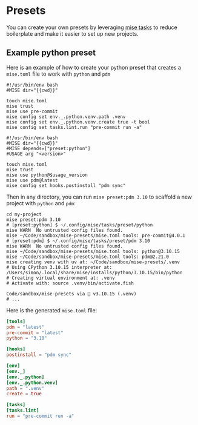 # Presets

You can create your own presets by leveraging [mise tasks](/tasks) to reduce boilerplate and make it easier to set up new projects.

## Example python preset

Here is an example of how to create your python preset that creates a `mise.toml` file to work with `python` and `pdm`

```shell [~/.config/mise/tasks/preset/python]
#!/usr/bin/env bash
#MISE dir="{{cwd}}"

touch mise.toml
mise trust
mise use pre-commit
mise config set env._.python.venv.path .venv
mise config set env._.python.venv.create true -t bool
mise config set tasks.lint.run "pre-commit run -a"
```

```shell [~/.config/mise/tasks/preset/pdm]
#!/usr/bin/env bash
#MISE dir="{{cwd}}"
#MISE depends=["preset:python"]
#USAGE arg "<version>"

touch mise.toml
mise trust
mise use python@$usage_version
mise use pdm@latest
mise config set hooks.postinstall "pdm sync"
```

Then in any directory, you can run `mise preset:pdm 3.10` to scaffold a new project with `python` and `pdm`:

```shell
cd my-project
mise preset:pdm 3.10
# [preset:python] $ ~/.config/mise/tasks/preset/python
mise WARN  No untrusted config files found.
mise ~/Code/sandbox/mise-presets/mise.toml tools: pre-commit@4.0.1
# [preset:pdm] $ ~/.config/mise/tasks/preset/pdm 3.10
mise WARN  No untrusted config files found.
mise ~/Code/sandbox/mise-presets/mise.toml tools: python@3.10.15
mise ~/Code/sandbox/mise-presets/mise.toml tools: pdm@2.21.0
mise creating venv with uv at: ~/Code/sandbox/mise-presets/.venv
# Using CPython 3.10.15 interpreter at: /Users/simon/.local/share/mise/installs/python/3.10.15/bin/python
# Creating virtual environment at: .venv
# Activate with: source .venv/bin/activate.fish

Code/sandbox/mise-presets via 🐍 v3.10.15 (.venv)
# ...
```

Here is the generated `mise.toml` file:

```toml [mise.toml]
[tools]
pdm = "latest"
pre-commit = "latest"
python = "3.10"

[hooks]
postinstall = "pdm sync"

[env]
[env._]
[env._.python]
[env._.python.venv]
path = ".venv"
create = true

[tasks]
[tasks.lint]
run = "pre-commit run -a"
```
